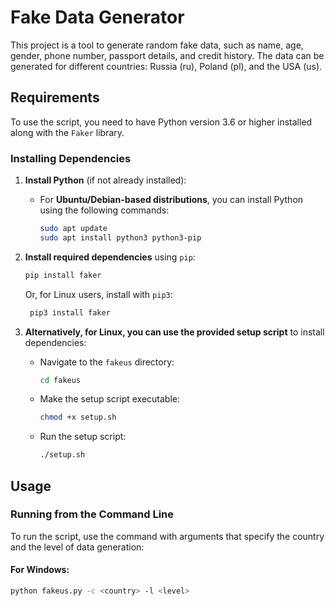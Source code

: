 # Fake Data Generator

This project is a tool to generate random fake data, such as name, age, gender, phone number, passport details, and credit history. The data can be generated for different countries: Russia (ru), Poland (pl), and the USA (us).

## Requirements

To use the script, you need to have Python version 3.6 or higher installed along with the `Faker` library.

### Installing Dependencies

1. **Install Python** (if not already installed):
   - For **Ubuntu/Debian-based distributions**, you can install Python using the following commands:

     ```bash
     sudo apt update
     sudo apt install python3 python3-pip
     ```

2. **Install required dependencies** using `pip`:

    ```bash
    pip install faker
    ```

   Or, for Linux users, install with `pip3`:

   ```bash
    pip3 install faker
    ```

3. **Alternatively, for Linux, you can use the provided setup script** to install dependencies:
   - Navigate to the `fakeus` directory:
   
     ```bash
     cd fakeus
     ```
   
   - Make the setup script executable:
   
     ```bash
     chmod +x setup.sh
     ```

   - Run the setup script:
   
     ```bash
     ./setup.sh
     ```

## Usage

### Running from the Command Line

To run the script, use the command with arguments that specify the country and the level of data generation:

#### For Windows:
```bash
python fakeus.py -c <country> -l <level>
